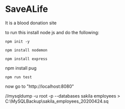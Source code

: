 # SaveALife

It is a blood donation site

to run this 
install node js and do the following:

```
npm init -y
``` 
```
npm install nodemon
```
```
npm install express
```
npm install pug
```
npm run test
```
now go to "http://localhost:8080" 

//mysqldump -u root -p --databases sakila employees > C:\MySQLBackup\sakila_employees_20200424.sq